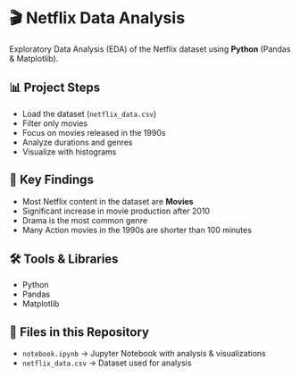 # 🎬 Netflix Data Analysis

Exploratory Data Analysis (EDA) of the Netflix dataset using **Python** (Pandas & Matplotlib).

## 📊 Project Steps
- Load the dataset (`netflix_data.csv`)
- Filter only movies
- Focus on movies released in the 1990s
- Analyze durations and genres
- Visualize with histograms

## 🔎 Key Findings
- Most Netflix content in the dataset are **Movies**
- Significant increase in movie production after 2010
- Drama is the most common genre
- Many Action movies in the 1990s are shorter than 100 minutes

## 🛠️ Tools & Libraries
- Python
- Pandas
- Matplotlib

## 📂 Files in this Repository
- `notebook.ipynb` → Jupyter Notebook with analysis & visualizations
- `netflix_data.csv` → Dataset used for analysis
